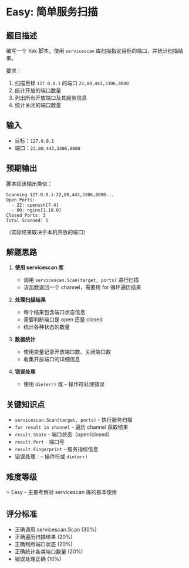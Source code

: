 # Easy: 简单服务扫描

## 题目描述

编写一个 Yak 脚本，使用 `servicescan` 库扫描指定目标的端口，并统计扫描结果。

要求：
1. 扫描目标 `127.0.0.1` 的端口 `22,80,443,3306,8080`
2. 统计开放的端口数量
3. 列出所有开放端口及其服务信息
4. 统计关闭的端口数量

## 输入

- 目标：`127.0.0.1`
- 端口：`22,80,443,3306,8080`

## 预期输出

脚本应该输出类似：
```
Scanning 127.0.0.1:22,80,443,3306,8080...
Open Ports:
  - 22: openssh[7.4]
  - 80: nginx[1.18.0]
Closed Ports: 3
Total Scanned: 5
```

（实际结果取决于本机开放的端口）

## 解题思路

1. **使用 servicescan 库**
   - 调用 `servicescan.Scan(target, ports)` 进行扫描
   - 该函数返回一个 channel，需要用 for 循环遍历结果

2. **处理扫描结果**
   - 每个结果包含端口状态信息
   - 需要判断端口是 open 还是 closed
   - 统计各种状态的数量

3. **数据统计**
   - 使用变量记录开放端口数、关闭端口数
   - 收集开放端口的详细信息

4. **错误处理**
   - 使用 `die(err)` 或 `~` 操作符处理错误

## 关键知识点

- `servicescan.Scan(target, ports)` - 执行服务扫描
- `for result in channel` - 遍历 channel 获取结果
- `result.State` - 端口状态（open/closed）
- `result.Port` - 端口号
- `result.Fingerprint` - 服务指纹信息
- 错误处理：`~` 操作符或 `die(err)`

## 难度等级

⭐ Easy - 主要考察对 servicescan 库的基本使用

## 评分标准

- 正确调用 servicescan.Scan (30%)
- 正确遍历扫描结果 (20%)
- 正确判断端口状态 (20%)
- 正确统计各类端口数量 (20%)
- 错误处理正确 (10%)

